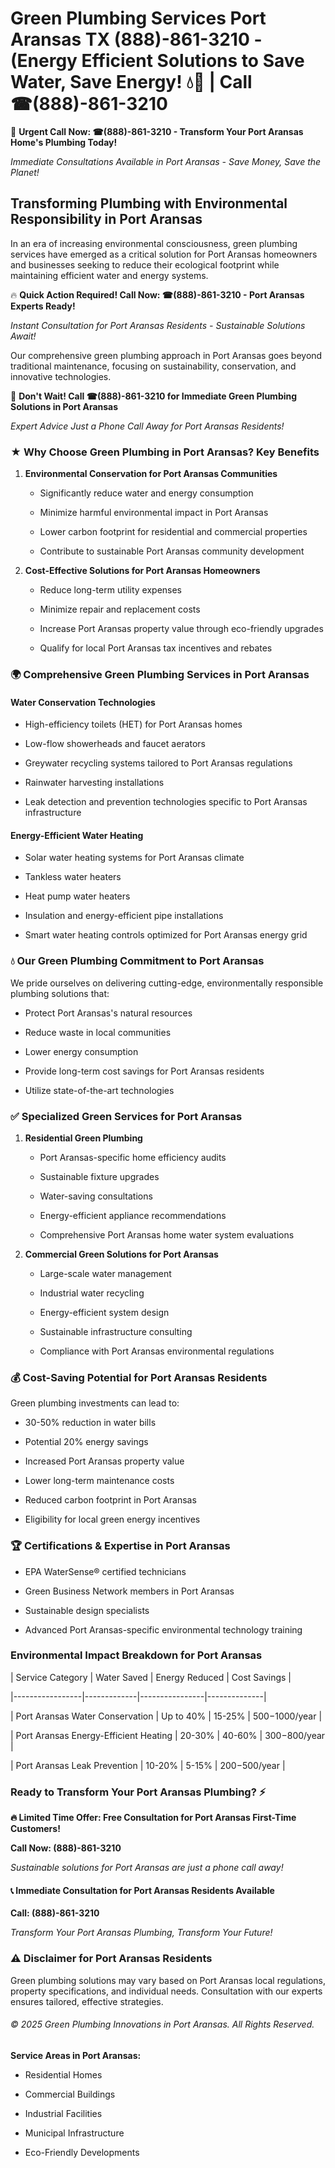 # Green Plumbing Services Port Aransas TX (888)-861-3210 - (Energy Efficient Solutions to Save Water, Save Energy! 💧🌿 | Call ☎(888)-861-3210

🚨 **Urgent Call Now: ☎(888)-861-3210 - Transform Your Port Aransas Home's Plumbing Today!**
*Immediate Consultations Available in Port Aransas - Save Money, Save the Planet!*

## Transforming Plumbing with Environmental Responsibility in Port Aransas

In an era of increasing environmental consciousness, green plumbing services have emerged as a critical solution for Port Aransas homeowners and businesses seeking to reduce their ecological footprint while maintaining efficient water and energy systems. 

🔥 **Quick Action Required! Call Now: ☎(888)-861-3210 - Port Aransas Experts Ready!**
*Instant Consultation for Port Aransas Residents - Sustainable Solutions Await!*

Our comprehensive green plumbing approach in Port Aransas goes beyond traditional maintenance, focusing on sustainability, conservation, and innovative technologies.

🚨 **Don't Wait! Call ☎(888)-861-3210 for Immediate Green Plumbing Solutions in Port Aransas**
*Expert Advice Just a Phone Call Away for Port Aransas Residents!*

### ★ Why Choose Green Plumbing in Port Aransas? Key Benefits

1. **Environmental Conservation for Port Aransas Communities** 
   - Significantly reduce water and energy consumption
   - Minimize harmful environmental impact in Port Aransas
   - Lower carbon footprint for residential and commercial properties
   - Contribute to sustainable Port Aransas community development

2. **Cost-Effective Solutions for Port Aransas Homeowners** 
   - Reduce long-term utility expenses
   - Minimize repair and replacement costs
   - Increase Port Aransas property value through eco-friendly upgrades
   - Qualify for local Port Aransas tax incentives and rebates

### 🌍 Comprehensive Green Plumbing Services in Port Aransas

#### Water Conservation Technologies
- High-efficiency toilets (HET) for Port Aransas homes
- Low-flow showerheads and faucet aerators
- Greywater recycling systems tailored to Port Aransas regulations
- Rainwater harvesting installations
- Leak detection and prevention technologies specific to Port Aransas infrastructure

#### Energy-Efficient Water Heating
- Solar water heating systems for Port Aransas climate
- Tankless water heaters
- Heat pump water heaters
- Insulation and energy-efficient pipe installations
- Smart water heating controls optimized for Port Aransas energy grid

### 💧 Our Green Plumbing Commitment to Port Aransas

We pride ourselves on delivering cutting-edge, environmentally responsible plumbing solutions that:
- Protect Port Aransas's natural resources
- Reduce waste in local communities
- Lower energy consumption
- Provide long-term cost savings for Port Aransas residents
- Utilize state-of-the-art technologies

### ✅ Specialized Green Services for Port Aransas

1. **Residential Green Plumbing**
   - Port Aransas-specific home efficiency audits
   - Sustainable fixture upgrades
   - Water-saving consultations
   - Energy-efficient appliance recommendations
   - Comprehensive Port Aransas home water system evaluations

2. **Commercial Green Solutions for Port Aransas**
   - Large-scale water management
   - Industrial water recycling
   - Energy-efficient system design
   - Sustainable infrastructure consulting
   - Compliance with Port Aransas environmental regulations

### 💰 Cost-Saving Potential for Port Aransas Residents

Green plumbing investments can lead to:
- 30-50% reduction in water bills
- Potential 20% energy savings
- Increased Port Aransas property value
- Lower long-term maintenance costs
- Reduced carbon footprint in Port Aransas
- Eligibility for local green energy incentives

### 🏆 Certifications & Expertise in Port Aransas

- EPA WaterSense® certified technicians
- Green Business Network members in Port Aransas
- Sustainable design specialists
- Advanced Port Aransas-specific environmental technology training

### Environmental Impact Breakdown for Port Aransas

| Service Category | Water Saved | Energy Reduced | Cost Savings |
|-----------------|-------------|----------------|--------------|
| Port Aransas Water Conservation | Up to 40% | 15-25% | $500-$1000/year |
| Port Aransas Energy-Efficient Heating | 20-30% | 40-60% | $300-$800/year |
| Port Aransas Leak Prevention | 10-20% | 5-15% | $200-$500/year |

### Ready to Transform Your Port Aransas Plumbing? ⚡

**🔥 Limited Time Offer: Free Consultation for Port Aransas First-Time Customers!**

**Call Now: (888)-861-3210**
*Sustainable solutions for Port Aransas are just a phone call away!*

#### 📞 Immediate Consultation for Port Aransas Residents Available

**Call: (888)-861-3210**
*Transform Your Port Aransas Plumbing, Transform Your Future!*

### ⚠️ Disclaimer for Port Aransas Residents

Green plumbing solutions may vary based on Port Aransas local regulations, property specifications, and individual needs. Consultation with our experts ensures tailored, effective strategies.

###### © 2025 Green Plumbing Innovations in Port Aransas. All Rights Reserved.

**Service Areas in Port Aransas:** 
- Residential Homes
- Commercial Buildings
- Industrial Facilities
- Municipal Infrastructure
- Eco-Friendly Developments